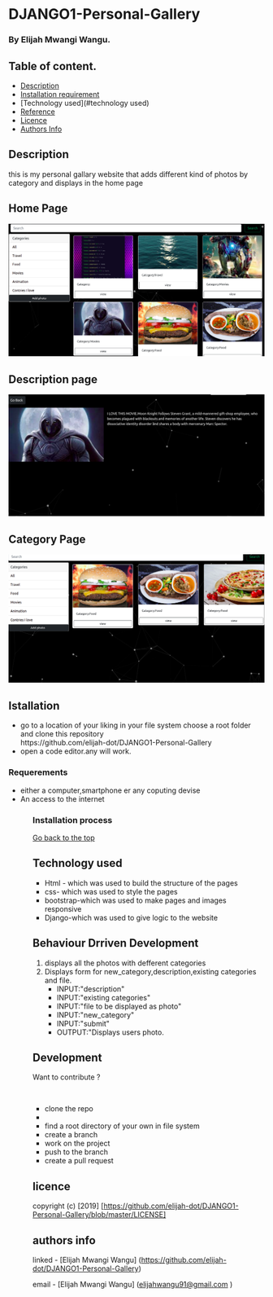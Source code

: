 # DJANGO1-Personal-Gallery

### By Elijah Mwangi Wangu.


## Table of content.

- [Description](#description)
- [Installation requirement](#installation)
- [Technology used](#technology used)
- [Reference](#reference)
- [Licence](#licence)
- [Authors Info](#author-info)

## Description

<p>this is my personal gallary website that adds different kind of photos by category and displays in the home page</p>

## Home Page

![project101!](./photoshare/static/pics/gallaryss.png)


## Description page


![project101!](./photoshare/static/pics/gallaryss2.png)

## Category Page


![project101!](./photoshare/static/pics/gallaryss3.png)

## Istallation

<ul>
   <li>go to a location of your liking in your file system choose a root folder and clone this repository <br>
   https://github.com/elijah-dot/DJANGO1-Personal-Gallery
   </li>
   <li>open a code editor.any will work.</li>
</ul>
 
### Requerements
<ul>
<li>either a computer,smartphone er any coputing devise</li>
<li>An access to the internet</li>
<ul>

### Installation process

[Go back to the top](#DJANGO1-Personal-Gallery)

## Technology used

<ul> 
<li>Html - which was used to build the structure of the pages</li>
<li>css- which was used to style the pages </li>
<li>bootstrap-which was used to make pages and images responsive</li>
<li>Django-which was used to give logic to the website</li>
</ul>

## Behaviour Drriven Development

<ol>
<li>displays all the photos with defferent categories</li>
<li>Displays form for new_category,description,existing categories and file.<ul>
<li>INPUT:"description"</li>
<li>INPUT:"existing categories"</li>
<li>INPUT:"file to be displayed as photo"</li>
<li>INPUT:"new_category"</li>
<li>INPUT:"submit"</li>

<li>OUTPUT:"Displays users photo.</li>

</ul> 
</ol>

## Development

<p>Want to contribute ?</p><br>
<ul>
  <li>clone the repo<li>
  <li>find a root directory of your own in file system</li>
  <li>create a branch</li>
  <li>work on the project</li>
  <li>push to the branch</li>
  <li>create a pull request</li>
</ul>

## licence

copyright (c) [2019] [https://github.com/elijah-dot/DJANGO1-Personal-Gallery/blob/master/LICENSE]

## authors info

linked - [Elijah Mwangi Wangu]
(https://github.com/elijah-dot/DJANGO1-Personal-Gallery)

email - [Elijah Mwangi Wangu]
(elijahwangu91@gmail.com
)